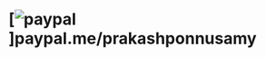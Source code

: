 # [![paypal](https://www.paypalobjects.com/en_US/i/btn/btn_donateCC_LG.gif)]paypal.me/prakashponnusamy
